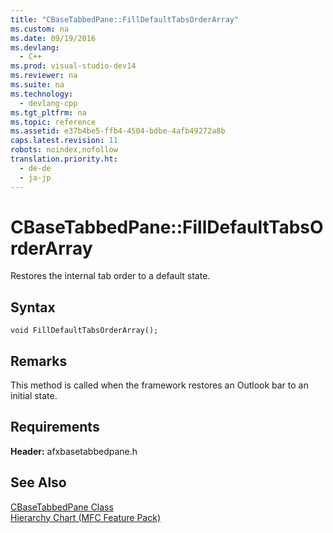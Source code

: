 ```yaml
---
title: "CBaseTabbedPane::FillDefaultTabsOrderArray"
ms.custom: na
ms.date: 09/19/2016
ms.devlang: 
  - C++
ms.prod: visual-studio-dev14
ms.reviewer: na
ms.suite: na
ms.technology: 
  - devlang-cpp
ms.tgt_pltfrm: na
ms.topic: reference
ms.assetid: e37b4be5-ffb4-4504-bdbe-4afb49272a8b
caps.latest.revision: 11
robots: noindex,nofollow
translation.priority.ht: 
  - de-de
  - ja-jp
---
```

# CBaseTabbedPane::FillDefaultTabsOrderArray
Restores the internal tab order to a default state.  
  
## Syntax  
  
```  
void FillDefaultTabsOrderArray();  
```  
  
## Remarks  
 This method is called when the framework restores an Outlook bar to an initial state.  
  
## Requirements  
 **Header:** afxbasetabbedpane.h  
  
## See Also  
 [CBaseTabbedPane Class](../vs140/CBaseTabbedPane-Class.md)   
 [Hierarchy Chart (MFC Feature Pack)](../vs140/Hierarchy-Chart.md)